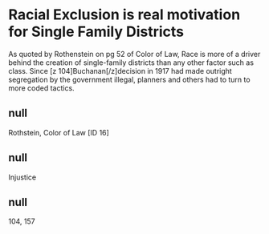 # Racial Exclusion is real motivation for Single Family Districts

As quoted by Rothenstein on pg 52 of Color of Law, Race is more of a driver behind the creation of single-family districts than any other factor such as class. Since [z 104]Buchanan[/z]decision in 1917 had made outright segregation by the government illegal, planners and others had to turn to more coded tactics. 

## null

Rothstein, Color of Law [ID 16]

## null

Injustice

## null

104, 157
